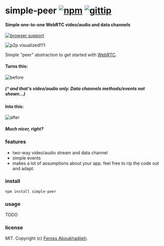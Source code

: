 # simple-peer [![npm](https://img.shields.io/npm/v/simple-peer.svg)](https://npmjs.org/package/simple-peer) [![gittip](https://img.shields.io/gittip/feross.svg)](https://www.gittip.com/feross/)

#### Simple one-to-one WebRTC video/audio and data channels

[![browser support](https://ci.testling.com/feross/simple-peer.png)](https://ci.testling.com/feross/simple-peer)

![p2p visualized!!!1](https://raw.githubusercontent.com/feross/simple-peer/master/img.png)

Simple "peer" abstraction to get started with [WebRTC](https://en.wikipedia.org/wiki/WebRTC).

#### Turns this:

![before](https://raw.githubusercontent.com/feross/simple-peer/master/slide1.png)

##### (^ and that's video/audio only. Data channels methods/events not shown...)

#### Into this:

![after](https://raw.githubusercontent.com/feross/simple-peer/master/slide2.png)

##### Much nicer, right?

### features

- two-way video/audio stream and data channel
- simple events
- makes a lot of assumptions about your app. feel free to rip the code out and adapt.

### install

```
npm install simple-peer
```

### usage

TODO

### license

MIT. Copyright (c) [Feross Aboukhadijeh](http://feross.org).
